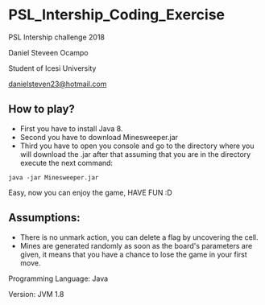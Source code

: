 # PSL_Intership_Coding_Exercise
PSL Intership challenge 2018

Daniel Steveen Ocampo

Student of Icesi University

danielsteven23@hotmail.com

## How to play?

- First you have to install Java 8.
- Second you have to download Minesweeper.jar
- Third you have to open you console and go to the directory where you will download the .jar after that assuming that you are in the directory execute the next command:

```
java -jar Minesweeper.jar
```
Easy, now you can enjoy the game, HAVE FUN :D

## Assumptions: 
- There is no unmark action, you can delete a flag by uncovering the cell.
- Mines are generated randomly as soon as the board's parameters are given, it means that you have a chance to lose the game in your first move.

Programming Language: 
Java

Version:
JVM 1.8

